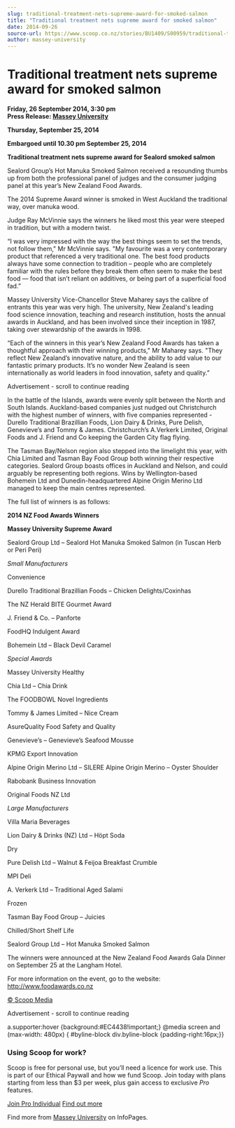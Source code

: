 ```yaml
---
slug: traditional-treatment-nets-supreme-award-for-smoked-salmon
title: "Traditional treatment nets supreme award for smoked salmon"
date: 2014-09-26
source-url: https://www.scoop.co.nz/stories/BU1409/S00959/traditional-treatment-nets-supreme-award-for-smoked-salmon.htm
author: massey-university
---
```

Traditional treatment nets supreme award for smoked salmon
==========================================================

**Friday, 26 September 2014, 3:30 pm**  
**Press Release: [Massey University](https://info.scoop.co.nz/Massey_University)**

**Thursday, September 25, 2014**

**Embargoed until 10.30 pm September 25, 2014**

**Traditional treatment nets supreme award for Sealord smoked salmon**

Sealord Group’s Hot Manuka Smoked Salmon received a resounding thumbs up from both the professional panel of judges and the consumer judging panel at this year’s New Zealand Food Awards.

The 2014 Supreme Award winner is smoked in West Auckland the traditional way, over manuka wood.

Judge Ray McVinnie says the winners he liked most this year were steeped in tradition, but with a modern twist.

“I was very impressed with the way the best things seem to set the trends, not follow them," Mr McVinnie says. "My favourite was a very contemporary product that referenced a very traditional one. The best food products always have some connection to tradition – people who are completely familiar with the rules before they break them often seem to make the best food — food that isn’t reliant on additives, or being part of a superficial food fad.”

Massey University Vice-Chancellor Steve Maharey says the calibre of entrants this year was very high. The university, New Zealand's leading food science innovation, teaching and research institution, hosts the annual awards in Auckland, and has been involved since their inception in 1987, taking over stewardship of the awards in 1998.

“Each of the winners in this year’s New Zealand Food Awards has taken a thoughtful approach with their winning products," Mr Maharey says. "They reflect New Zealand’s innovative nature, and the ability to add value to our fantastic primary products. It’s no wonder New Zealand is seen internationally as world leaders in food innovation, safety and quality.”

Advertisement - scroll to continue reading





In the battle of the Islands, awards were evenly split between the North and South Islands. Auckland-based companies just nudged out Christchurch with the highest number of winners, with five companies represented - Durello Traditional Brazillian Foods, Lion Dairy & Drinks, Pure Delish, Genevieve’s and Tommy & James. Christchurch’s A.Verkerk Limited, Original Foods and J. Friend and Co keeping the Garden City flag flying.

The Tasman Bay/Nelson region also stepped into the limelight this year, with Chia Limited and Tasman Bay Food Group both winning their respective categories. Sealord Group boasts offices in Auckland and Nelson, and could arguably be representing both regions. Wins by Wellington-based Bohemein Ltd and Dunedin-headquartered Alpine Origin Merino Ltd managed to keep the main centres represented.

The full list of winners is as follows:

**2014 NZ Food Awards Winners**

**Massey University Supreme Award**

Sealord Group Ltd – Sealord Hot Manuka Smoked Salmon (in Tuscan Herb or Peri Peri)

_Small Manufacturers_

Convenience

Durello Traditional Brazillian Foods – Chicken Delights/Coxinhas

The NZ Herald BITE Gourmet Award

J. Friend & Co. – Panforte

FoodHQ Indulgent Award

Bohemein Ltd – Black Devil Caramel

_Special Awards_

Massey University Healthy

Chia Ltd – Chia Drink

The FOODBOWL Novel Ingredients

Tommy & James Limited – Nice Cream

AsureQuality Food Safety and Quality

Genevieve’s – Genevieve’s Seafood Mousse

KPMG Export Innovation

Alpine Origin Merino Ltd – SILERE Alpine Origin Merino – Oyster Shoulder

Rabobank Business Innovation

Original Foods NZ Ltd

_Large Manufacturers_

Villa Maria Beverages

Lion Dairy & Drinks (NZ) Ltd – Höpt Soda

Dry

Pure Delish Ltd – Walnut & Feijoa Breakfast Crumble

MPI Deli

A. Verkerk Ltd – Traditional Aged Salami

Frozen

Tasman Bay Food Group – Juicies

Chilled/Short Shelf Life

Sealord Group Ltd – Hot Manuka Smoked Salmon

The winners were announced at the New Zealand Food Awards Gala Dinner on September 25 at the Langham Hotel.

For more information on the event, go to the website: http://www.foodawards.co.nz

  

[© Scoop Media](http://www.scoop.co.nz/about/terms.html)  

Advertisement - scroll to continue reading



a.supporter:hover {background:#EC4438!important;} @media screen and (max-width: 480px) { #byline-block div.byline-block {padding-right:16px;}}

### Using Scoop for work?

Scoop is free for personal use, but you’ll need a licence for work use. This is part of our Ethical Paywall and how we fund Scoop. Join today with plans starting from less than $3 per week, plus gain access to exclusive _Pro_ features.  
  
[Join Pro Individual](https://pro.scoop.co.nz/Individual/?from=ProIn24) [Find out more](https://pro.scoop.co.nz/using-scoop-for-work/?from=ProIn24)

Find more from [Massey University](https://info.scoop.co.nz/Massey_University) on InfoPages.
